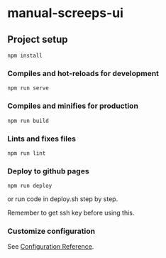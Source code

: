 # manual-screeps-ui

## Project setup
```
npm install
```

### Compiles and hot-reloads for development
```
npm run serve
```

### Compiles and minifies for production
```
npm run build
```

### Lints and fixes files
```
npm run lint
```

### Deploy to github pages
```
npm run deploy
```
or run code in deploy.sh step by step.

Remember to get ssh key before using this.

### Customize configuration
See [Configuration Reference](https://cli.vuejs.org/config/).
